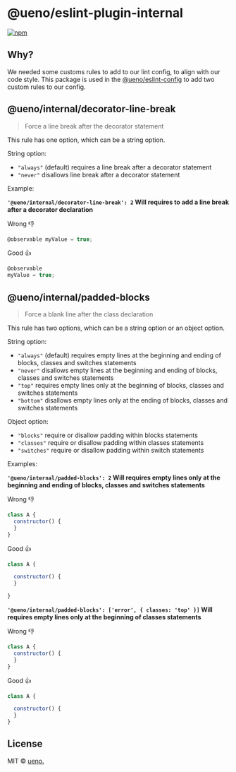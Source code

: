 # @ueno/eslint-plugin-internal

[![npm](https://img.shields.io/npm/v/@ueno/eslint-plugin-internal.svg)](https://www.npmjs.com/package/@ueno/eslint-plugin-internal)

## Why?

We needed some customs rules to add to our lint config, to align with our code style. This package is used in the [@ueno/eslint-config](https://github.com/ueno-llc/styleguide/tree/master/packages/eslint-config) to add two custom rules to our config.

## @ueno/internal/decorator-line-break

> Force a line break after the decorator statement

This rule has one option, which can be a string option.

String option:

- `"always"` (default) requires a line break after a decorator statement
- `"never"` disallows line break after a decorator statement

Example:

**`'@ueno/internal/decorator-line-break': 2` Will requires to add a line break after a decorator declaration**

Wrong 👎

```js
@observable myValue = true;
```

Good 👍

```js
@observable
myValue = true;
```

## @ueno/internal/padded-blocks

> Force a blank line after the class declaration

This rule has two options, which can be a string option or an object option.

String option:

- `"always"` (default) requires empty lines at the beginning and ending of blocks, classes and switches statements
- `"never"` disallows empty lines at the beginning and ending of blocks, classes and switches statements
- `"top"` requires empty lines only at the beginning of blocks, classes and switches statements
- `"bottom"` disallows empty lines only at the ending of blocks, classes and switches statements

Object option:

- `"blocks"` require or disallow padding within blocks statements
- `"classes"` require or disallow padding within classes statements
- `"switches"` require or disallow padding within switch statements

Examples:

**`'@ueno/internal/padded-blocks': 2` Will requires empty lines only at the beginning and ending of blocks, classes and switches statements**

Wrong 👎

```js
class A {
  constructor() {
  }
}
```

Good 👍

```js
class A {

  constructor() {
  }

}
```

**`'@ueno/internal/padded-blocks': ['error', { classes: 'top' }]` Will requires empty lines only at the beginning of classes statements**

Wrong 👎

```js
class A {
  constructor() {
  }
}
```

Good 👍

```js
class A {

  constructor() {
  }
}
```

## License

MIT &copy; [ueno.](http://ueno.co)
